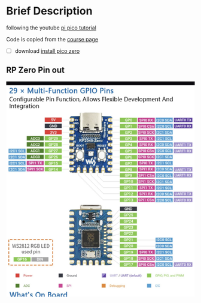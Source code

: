 # Brief Description

following the youtube [pi pico tutorial](https://www.youtube.com/watch?v=Ic4ExTusoTw&t=1344s)

Code is copied from the [course page](https://core-electronics.com.au/courses/raspberry-pi-pico-workshop/#1.1)

- [ ] download [install pico zero](https://picozero.readthedocs.io/en/latest/gettingstarted.html)

## RP Zero Pin out
![RP2040 Zero pin out](PicoZero_Pinout.jpg)
